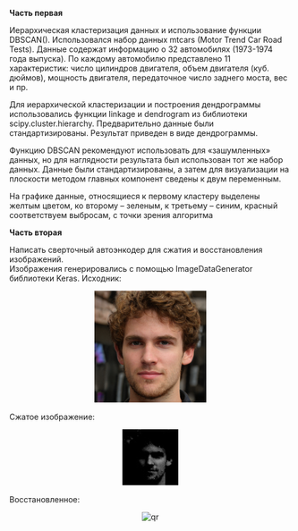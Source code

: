 <b>Часть первая</b>  

Иерархическая кластеризация данных и использование функции DBSCAN().
Использовался набор данных mtcars (Motor Trend Car Road Tests). Данные содержат информацию о 32 автомобилях (1973-1974 года выпуска). По каждому автомобилю 
представлено 11 характеристик: число цилиндров двигателя, объем двигателя (куб. дюймов), мощность двигателя, передаточное число заднего моста, вес и пр.

Для иерархической кластеризации и построения дендрограммы использовались функции linkage и dendrogram из библиотеки scipy.cluster.hierarchy. Предварительно данные были 
стандартизированы. Результат приведен в виде дендрограммы.

Функцию DBSCAN рекомендуют использовать для «зашумленных» данных, но для наглядности результата был использован тот же набор данных. Данные были стандартизированы, 
а затем для визуализации на плоскости методом главных компонент сведены к двум переменным.

На графике данные, относящиеся к первому кластеру выделены желтым цветом, ко второму – зеленым, к третьему – синим, красный соответствуем выбросам, с точки зрения алгоритма

<b>Часть вторая</b>  

Написать сверточный автоэнкодер для сжатия и восстановления изображений.  
Изображения генерировались с помощью ImageDataGenerator библиотеки Keras.
Исходник:
<p align="center">
 <img width="200px" src="p5.jpeg" alt="qr"/>
</p>
Сжатое изображение:
<p align="center">
 <img width="100px" src="x.jpg" alt="qr"/>
</p>
Восстановленное:
<p align="center">
 <img width="200px" src="pred(1).jpg" alt="qr"/>
</p>
